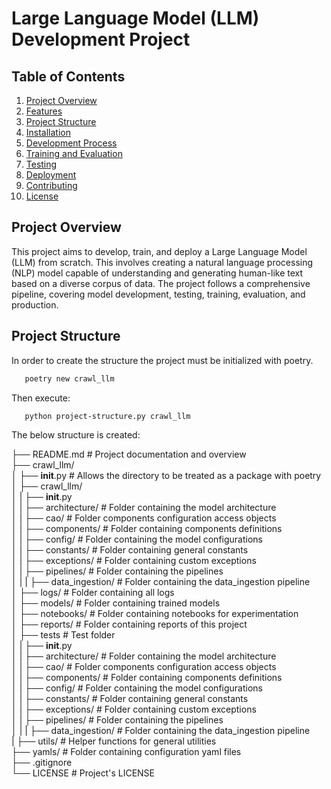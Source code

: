 # Large Language Model (LLM) Development Project

## Table of Contents
1. [Project Overview](#project-overview)
2. [Features](#features)
3. [Project Structure](#project-structure)
4. [Installation](#installation)
5. [Development Process](#development-process)
6. [Training and Evaluation](#training-and-evaluation)
7. [Testing](#testing)
8. [Deployment](#deployment)
9. [Contributing](#contributing)
10. [License](#license)

## Project Overview

This project aims to develop, train, and deploy a Large Language Model (LLM) from scratch. This involves creating a natural language processing (NLP) model capable of understanding and generating human-like text based on a diverse corpus of data. The project follows a comprehensive pipeline, covering model development, testing, training, evaluation, and production.

## Project Structure

In order to create the structure the project must be initialized with poetry.

```bash
   poetry new crawl_llm
   ```

Then execute:
```bash
   python project-structure.py crawl_llm
   ```

The below structure is created:

├── README.md                 # Project documentation and overview </br>
├── crawl_llm/ </br>
│   ├── __init__.py           # Allows the directory to be treated as a package with poetry </br>
│   ├── crawl_llm/ </br>
│   |   ├── __init__.py </br>
│   |   ├── architecture/        # Folder containing the model architecture </br>
│   |   ├── cao/                 # Folder components configuration access objects </br>
│   |   ├── components/          # Folder containing components definitions </br>
│   |   ├── config/              # Folder containing the model configurations </br>
│   |   ├── constants/           # Folder containing general constants </br>
│   |   ├── exceptions/          # Folder containing custom exceptions </br>
│   |   ├── pipelines/           # Folder containing the pipelines </br>
│   |   |   ├── data_ingestion/  # Folder containing the data_ingestion pipeline </br>
│   ├── logs/                    # Folder containing all logs </br>
│   ├── models/                  # Folder containing trained models </br>
│   ├── notebooks/               # Folder containing notebooks for experimentation </br>
│   ├── reports/                 # Folder containing reports of this project </br>
│   ├── tests                    # Test folder </br>
│   |   ├── __init__.py </br>
│   |   ├── architecture/        # Folder containing the model architecture </br>
│   |   ├── cao/                 # Folder components configuration access objects </br>
│   |   ├── components/          # Folder containing components definitions </br>
│   |   ├── config/              # Folder containing the model configurations </br>
│   |   ├── constants/           # Folder containing general constants </br>
│   |   ├── exceptions/          # Folder containing custom exceptions </br>
│   |   ├── pipelines/           # Folder containing the pipelines </br>
│   |   |   ├── data_ingestion/  # Folder containing the data_ingestion pipeline </br>
|   ├── utils/                   # Helper functions for general utilities </br>
├── yamls/                       # Folder containing configuration yaml files </br>
├── .gitignore </br>
└── LICENSE                      # Project's LICENSE </br>

